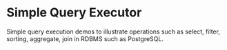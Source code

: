 # Simple Query Executor

Simple query execution demos to illustrate operations such as select, filter, sorting, aggregate, join in RDBMS such as PostgreSQL.